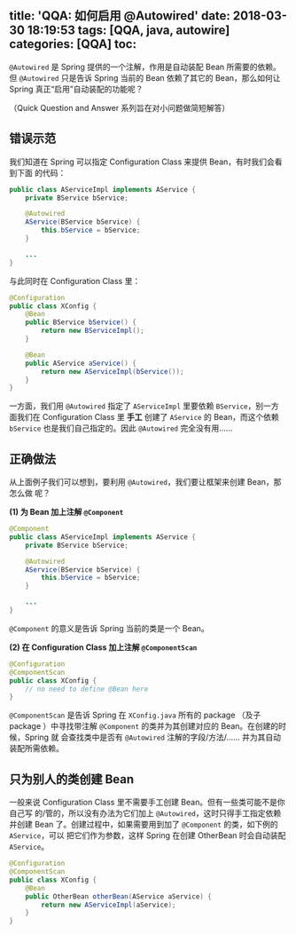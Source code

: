 title: 'QQA: 如何启用 @Autowired'
date: 2018-03-30 18:19:53
tags: [QQA, java, autowire]
categories: [QQA]
toc:
---

`@Autowired` 是 Spring 提供的一个注解，作用是自动装配 Bean 所需要的依赖。但
`@Autowired` 只是告诉 Spring 当前的 Bean 依赖了其它的 Bean，那么如何让 Spring
真正“启用”自动装配的功能呢？

（Quick Question and Answer 系列旨在对小问题做简短解答）

<!--more-->

## 错误示范

我们知道在 Spring 可以指定 Configuration Class 来提供 Bean，有时我们会看到下面
的代码：

```java
public class AServiceImpl implements AService {
    private BService bService;

    @Autowired
    AService(BService bService) {
        this.bService = bService;
    }

    ...
}
```

与此同时在 Configuration Class 里：

```java
@Configuration
public class XConfig {
    @Bean
    public BService bService() {
        return new BServiceImpl();
    }

    @Bean
    public AService aService() {
        return new AServiceImpl(bService());
    }
}
```

一方面，我们用 `@Autowired` 指定了 `AServiceImpl` 里要依赖 `BService`，别一方
面我们在 Configuration Class 里 **手工** 创建了 `AService` 的 Bean，而这个依赖
`bService` 也是我们自己指定的。因此 `@Autowired` 完全没有用……

## 正确做法

从上面例子我们可以想到，要利用 `@Autowired`，我们要让框架来创建 Bean，那怎么做
呢？

**(1) 为 Bean 加上注解 `@Component`**

```java
@Component
public class AServiceImpl implements AService {
    private BService bService;

    @Autowired
    AService(BService bService) {
        this.bService = bService;
    }

    ...
}
```

`@Component` 的意义是告诉 Spring 当前的类是一个 Bean。

**(2) 在 Configuration Class 加上注解 `@ComponentScan`**


```java
@Configuration
@ComponentScan
public class XConfig {
    // no need to define @Bean here
}
```

`@ComponentScan` 是告诉 Spring 在 `XConfig.java` 所有的 package （及子 package
）中寻找带注解 `@Component` 的类并为其创建对应的 Bean。在创建的时候，Spring 就
会查找类中是否有 `@Autowired` 注解的字段/方法/…… 并为其自动装配所需依赖。

## 只为别人的类创建 Bean

一般来说 Configuration Class 里不需要手工创建 Bean。但有一些类可能不是你自己写
的/管的，所以没有办法为它们加上 `@Autowired`，这时只得手工指定依赖并创建 Bean
了。创建过程中，如果需要用到加了 `@Component` 的类，如下例的 `AService`，可以
把它们作为参数，这样 Spring 在创建 OtherBean 时会自动装配 `AService`。

```java
@Configuration
@ComponentScan
public class XConfig {
    @Bean
    public OtherBean otherBean(AService aService) {
        return new AServiceImpl(aService);
    }
}
```
